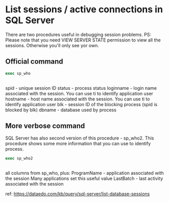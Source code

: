 # List sessions / active connections in SQL Server

There are two procedures useful in debugging session problems.
PS: Please note that you need VIEW SERVER STATE permission to view all the sessions. Otherwise you'll only see yor own.


## Official command

``` sql
exec sp_who
	
```

spid - unique session ID
status - process status
loginname - login name associated with the session. You can use ti to identify application user
hostname - host name associated with the session. You can use ti to identify application user
blk - session ID of the blocking process (spid is blocked by blk)
dbname - database used by process

## More verbose command

SQL Server has also second version of this procedure - sp_who2. This procedure shows some more information that you can use to identify process.


``` sql
exec sp_who2
	
```

all columns from sp_who, plus:
ProgramName - application associated with the session Many applications set this useful value
LastBatch - last activity associated with the session


ref: https://dataedo.com/kb/query/sql-server/list-database-sessions